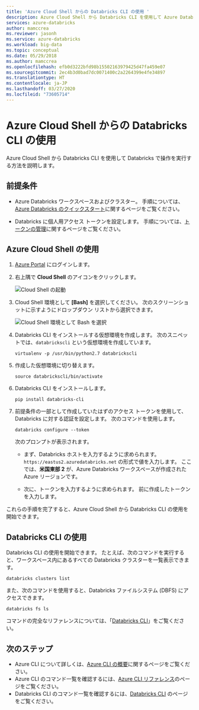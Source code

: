 ```yaml
---
title: 'Azure Cloud Shell からの Databricks CLI の使用 '
description: Azure Cloud Shell から Databricks CLI を使用して Azure Databricks で操作を実行する方法を説明します。
services: azure-databricks
author: mamccrea
ms.reviewer: jasonh
ms.service: azure-databricks
ms.workload: big-data
ms.topic: conceptual
ms.date: 05/29/2018
ms.author: mamccrea
ms.openlocfilehash: efb0d3222bfd98b15502163979425d47fa459e07
ms.sourcegitcommit: 2ec4b3d0bad7dc0071400c2a2264399e4fe34897
ms.translationtype: HT
ms.contentlocale: ja-JP
ms.lasthandoff: 03/27/2020
ms.locfileid: "73605714"
---
```

# <a name="use-databricks-cli-from-azure-cloud-shell"></a>Azure Cloud Shell からの Databricks CLI の使用

Azure Cloud Shell から Databricks CLI を使用して Databricks で操作を実行する方法を説明します。

## <a name="prerequisites"></a>前提条件

* Azure Databricks ワークスペースおよびクラスター。 手順については、[Azure Databricks のクイックスタート](quickstart-create-databricks-workspace-portal.md)に関するページをご覧ください。 

* Databricks に個人用アクセス トークンを設定します。 手順については、[トークンの管理](/azure/databricks/dev-tools/api/latest/authentication)に関するページをご覧ください。

## <a name="use-the-azure-cloud-shell"></a>Azure Cloud Shell の使用

1. [Azure Portal](https://portal.azure.com) にログインします。
 
2. 右上隅で **Cloud Shell** のアイコンをクリックします。

   ![Cloud Shell の起動](./media/databricks-cli-from-azure-cloud-shell/launch-azure-cloud-shell.png "Azure Cloud Shell を起動する")

3. Cloud Shell 環境として **[Bash]** を選択してください。 次のスクリーンショットに示すようにドロップダウン リストから選択できます。

   ![Cloud Shell 環境として Bash を選択](./media/databricks-cli-from-azure-cloud-shell/select-bash-for-shell.png "Bash を選びます") 

4. Databricks CLI をインストールする仮想環境を作成します。 次のスニペットでは、`databrickscli` という仮想環境を作成しています。

       virtualenv -p /usr/bin/python2.7 databrickscli

5. 作成した仮想環境に切り替えます。

       source databrickscli/bin/activate

6. Databricks CLI をインストールします。

       pip install databricks-cli

7. 前提条件の一部として作成していたはずのアクセス トークンを使用して、Databricks に対する認証を設定します。 次のコマンドを使用します。

       databricks configure --token

    次のプロンプトが表示されます。

    * まず、Databricks ホストを入力するように求められます。 `https://eastus2.azuredatabricks.net` の形式で値を入力します。 ここでは、**米国東部 2** が、Azure Databricks ワークスペースが作成された Azure リージョンです。

    * 次に、トークンを入力するように求められます。 前に作成したトークンを入力します。

これらの手順を完了すると、Azure Cloud Shell から Databricks CLI の使用を開始できます。

## <a name="use-databricks-cli"></a>Databricks CLI の使用

Databricks CLI の使用を開始できます。 たとえば、次のコマンドを実行すると、ワークスペース内にあるすべての Databricks クラスターを一覧表示できます。

    databricks clusters list

また、次のコマンドを使用すると、Databricks ファイルシステム (DBFS) にアクセスできます。

    databricks fs ls


コマンドの完全なリファレンスについては、「[Databricks CLI](/azure/databricks/dev-tools/databricks-cli)」をご覧ください。


## <a name="next-steps"></a>次のステップ

* Azure CLI について詳しくは、[Azure CLI の概要](../cloud-shell/overview.md)に関するページをご覧ください。
* Azure CLI のコマンド一覧を確認するには、[Azure CLI リファレンス](https://docs.microsoft.com/cli/azure/reference-index?view=azure-cli-latest)のページをご覧ください。
* Databricks CLI のコマンド一覧を確認するには、[Databricks CLI](/azure/databricks/dev-tools/databricks-cli) のページをご覧ください。


